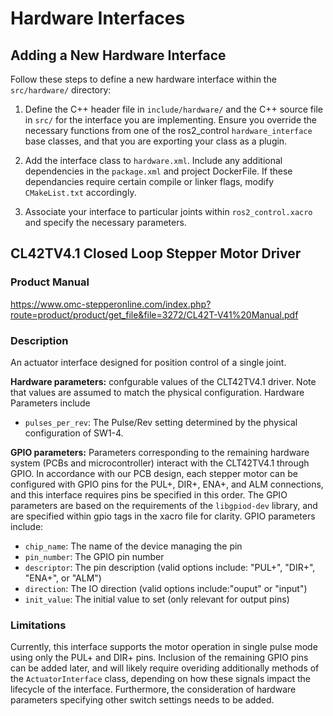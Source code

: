# Hardware Interfaces

## Adding a New Hardware Interface
Follow these steps to define a new hardware interface within the `src/hardware/` directory:
1) Define the C++ header file in `include/hardware/` and the C++ source file in `src/` for the interface you are implementing. Ensure you override the necessary functions from one of the ros2_control `hardware_interface` base classes, and that you are exporting your class as a plugin.

2) Add the interface class to `hardware.xml`. Include any additional dependencies in the `package.xml` and project DockerFile. If these dependancies require certain compile or linker flags, modify `CMakeList.txt` accordingly.

3) Associate your interface to particular joints within `ros2_control.xacro` and specify the necessary parameters.


## CL42TV4.1 Closed Loop Stepper Motor Driver

### Product Manual
https://www.omc-stepperonline.com/index.php?route=product/product/get_file&file=3272/CL42T-V41%20Manual.pdf

### Description
An actuator interface designed for position control of a single joint.

**Hardware parameters:** confgurable values of the CLT42TV4.1 driver. Note that values are assumed to match the physical configuration. Hardware Parameters include
- `pulses_per_rev`: The Pulse/Rev setting determined by the physical configuration of SW1-4.

**GPIO parameters:** Parameters corresponding to the remaining hardware system (PCBs and microcontroller) interact with the CLT42TV4.1 through GPIO. In accordance with our PCB design, each stepper motor can be configured with GPIO pins for the PUL+, DIR+, ENA+, and ALM connections, and this interface requires pins be specified in this order. The GPIO parameters are based on the requirements of the `libgpiod-dev` library, and are specified within gpio tags in the xacro file for clarity. GPIO parameters include:
- `chip_name`: The name of the device managing the pin
- `pin_number`: The GPIO pin number
- `descriptor`: The pin description (valid options include: "PUL+", "DIR+", "ENA+", or "ALM")
- `direction`: The IO direction (valid options include:"ouput" or "input")
- `init_value`: The initial value to set (only relevant for output pins)

### Limitations
Currently, this interface supports the motor operation in single pulse mode using only the PUL+ and DIR+ pins. Inclusion of the remaining GPIO pins can be added later, and will likely require overiding additionally methods of the `ActuatorInterface` class, depending on how these signals impact the lifecycle of the interface. Furthermore, the consideration of hardware parameters specifying other switch settings needs to be added.
